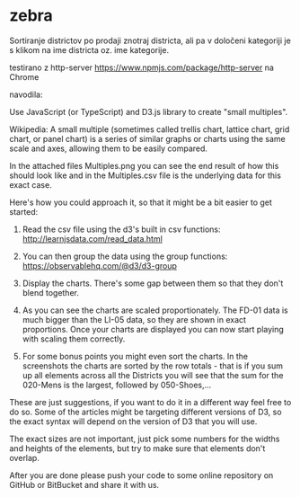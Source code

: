 # zebra

Sortiranje districtov po prodaji znotraj districta, ali pa v določeni kategoriji je s klikom na ime districta oz. ime kategorije.

testirano z http-server https://www.npmjs.com/package/http-server na Chrome


navodila:


Use JavaScript (or TypeScript) and D3.js library to create "small multiples".

Wikipedia:
A small multiple (sometimes called trellis chart, lattice chart, grid chart, or panel chart) is a series of similar graphs or charts using the same scale and axes, allowing them to be easily compared.

In the attached files Multiples.png you can see the end result of how this should look like and in the Multiples.csv file is the underlying data for this exact case.

Here's how you could approach it, so that it might be a bit easier to get started:

1. Read the csv file using the d3's built in csv functions:
http://learnjsdata.com/read_data.html

2. You can then group the data using the group functions:
https://observablehq.com/@d3/d3-group

3. Display the charts. There's some gap between them so that they don't blend together.

4. As you can see the charts are scaled proportionately. The FD-01 data is much bigger than the LI-05 data, so they are shown in exact proportions. Once your charts are displayed you can now start playing with scaling them correctly.

5. For some bonus points you might even sort the charts. In the screenshots the charts are sorted by the row totals - that is if you sum up all elements across all the Districts you will see that the sum for the 020-Mens is the largest, followed by 050-Shoes,...

These are just suggestions, if you want to do it in a different way feel free to do so. Some of the articles might be targeting different versions of D3, so the exact syntax will depend on the version of D3 that you will use.

The exact sizes are not important, just pick some numbers for the widths and heights of the elements, but try to make sure that elements don't overlap.


After you are done please push your code to some online repository on GitHub or BitBucket and share it with us.
